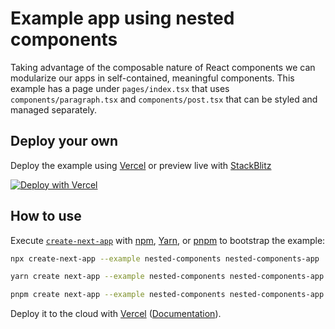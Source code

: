 # Example app using nested components

Taking advantage of the composable nature of React components we can modularize our apps in self-contained, meaningful components. This example has a page under `pages/index.tsx` that uses `components/paragraph.tsx` and `components/post.tsx` that can be styled and managed separately.

## Deploy your own

Deploy the example using [Vercel](https://vercel.com?utm_source=github&utm_medium=readme&utm_campaign=next-example) or preview live with [StackBlitz](https://stackblitz.com/github/vercel/next.js/tree/canary/examples/nested-components)

[![Deploy with Vercel](https://vercel.com/button)](https://vercel.com/new/git/external?repository-url=https://github.com/vercel/next.js/tree/canary/examples/nested-components&project-name=nested-components&repository-name=nested-components)

## How to use

Execute [`create-next-app`](https://github.com/vercel/next.js/tree/canary/packages/create-next-app) with [npm](https://docs.npmjs.com/cli/init), [Yarn](https://yarnpkg.com/lang/en/docs/cli/create/), or [pnpm](https://pnpm.io) to bootstrap the example:

```bash
npx create-next-app --example nested-components nested-components-app
```

```bash
yarn create next-app --example nested-components nested-components-app
```

```bash
pnpm create next-app --example nested-components nested-components-app
```

Deploy it to the cloud with [Vercel](https://vercel.com/new?utm_source=github&utm_medium=readme&utm_campaign=next-example) ([Documentation](https://nextjs.org/docs/deployment)).
